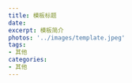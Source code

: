 ```yaml
---
title: 模板标题
date: 
excerpt: 模板简介  
photos: '../images/template.jpeg'
tags:
- 其他
categories:
- 其他
---
```


<!--more-->
